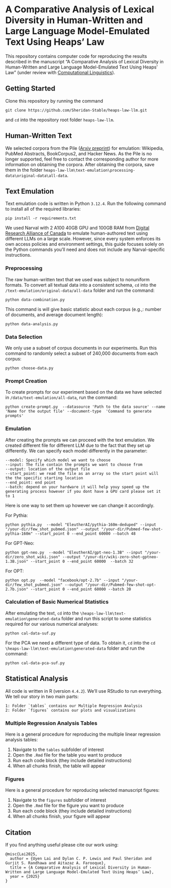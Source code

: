 # A Comparative Analysis of Lexical Diversity in Human-Written and Large Language Model-Emulated Text Using Heaps’ Law

This repository contains computer code for reproducing the results described in the manuscript “A Comparative Analysis of Lexical Diversity in Human-Written and Large Language Model-Emulated Text Using Heaps’ Law” (under review with [Computational Linguistics](https://direct.mit.edu/coli)).

## Getting Started

Clone this repository by running the command
```
git clone https://github.com/Sheridan-Stable/heaps-law-llm.git
```
and `cd` into the repository root folder `heaps-law-llm`.

## Human-Written Text

We selected corpora from the Pile ([Arxiv preprint](https://arxiv.org/abs/2101.00027)) for emulation: Wikipedia, PubMed Abstracts, BookCorpus2, and Hacker News. As the Pile is no longer supported, feel free to contact the corresponding author for more information on obtaining the corpora. After obtaining the corpora, save them in the folder `heaps-law-llm\text-emulation\processing-data\original-data\all-data`.

## Text Emulation

Text emulation code is written in Python `3.12.4`.  Run the following command to install all of the required libraries: 
```
pip install -r requirements.txt
```
We used Narval with 2 A100 40GB GPU and 100GB RAM from [Digital Research Alliance of Canada](https://ccdb.alliancecan.ca/security/login) to emulate human-authored text using different LLMs on a large scale. However, since every system enforces its own access policies and environment settings, this guide focuses solely on the Python commands you’ll need and does not include any Narval-specific instructions.

### Preprocessing

The raw human-written text that we used was subject to nonuniform formats. To convert all textual data into a consistent schema, `cd` into the `/text-emulation/original-data/all-data` folder and run the command:
```
python data-combination.py
```

This command is will give basic statistic about each corpus (e.g.,: number of documents, and average document length):
```
python data-analysis.py
```

### Data Selection

We only use a subset of corpus documents in our experiments. Run this command to randomly select a subset of 240,000 documents from each corpus:
```
python choose-data.py
```

### Prompt Creation

To create prompts for our experiment based on the data we have selected in `/data/text-emulation/all-data`, run the command:
```
python create-prompt.py  --datasource 'Path to the data source' --name 'Name for the output file' --document-type  'Command to generate prompts'
```

### Emulation

After creating the prompts we can proceed with the text emulation. We created different file for different LLM due to the fact that they set up differently.
We can specify each model differently in the parameter:
```
--model: Specify which model we want to choose
--input: The file contain the prompts we want to choose from
--output: location of the output file
--start_point: we read the file as an array so the start point will the the specific starting location 
--end_point: end point 
--batch: depend on your hardware it will help youy speed up the generating process however if you dont have a GPU card please set it to 1
```

Here is one way to set them up however we can change it accordingly.

For Pythia:
```
python pythia.py  --model "EleutherAI/pythia-160m-deduped" --input "/your-dir/few_shot_pubmed.json" --output "/your-dir/Pubmed-few-shot-pythia-160m" --start_point 0 --end_point 60000 --batch 48
```

For GPT-Neo:
```
python gpt-neo.py  --model "EleutherAI/gpt-neo-1.3B" --input "/your-dir/zero_shot_wiki.json" --output "/your-dir/wiki-zero-shot-gptneo-1.3B.json" --start_point 0 --end_point 60000  --batch 32
```

For OPT:
```
python opt.py  --model "facebook/opt-2.7b" --input "/your-dir/few_shot_pubmed.json" --output "/your-dir/Pubmed-few-shot-opt-2.7b.json" --start_point 0 --end_point 60000 --batch 20
```

### Calculation of Basic Numerical Statistics 

After emulating the text, `cd` into the `\heaps-law-llm\text-emulation\generated-data` folder and run this script to some statistics required for our various numerical analyses:
```
python cal-data-suf.py
```

For the PCA we need a different type of data. To obtain it, `cd` into the `cd \heaps-law-llm\text-emulation\generated-data` folder and run the command:
```
python cal-data-pca-suf.py
```

## Statistical Analysis

All code is written in R (version `4.4.2`). We’ll use RStudio to run everything.
We tell our story in two main parts:
```
1: Folder `tables` contains our Multiple Regression Analysis
2: Folder `figures` contains our plots and visualizations
```

### Multiple Regression Analysis Tables

Here is a general procedure for reproducing the multiple linear regression analysis tables:

1. Navigate to the `tables` subfolder of interest
2. Open the `.Rmd` file for the table you want to produce
3. Run each code block (they include detailed instructions)
4. When all chunks finish, the table will appear 


### Figures

Here is a general procedure for reproducing selected manuscript figures:

1. Navigate to the `figures` subfolder of interest
2. Open the `.Rmd` file for the figure you want to produce
3. Run each code block (they include detailed instructions)
4. When all chunks finish, your figure will appear

## Citation

If you find anything useful please cite our work using:
```
@misc{Lai2025,
  author = {Uyen Lai and Dylan C. P. Lewis and Paul Sheridan and Gurjit S. Randhawa and Aitazaz A. Farooque},
  title = {A Comparative Analysis of Lexical Diversity in Human-Written and Large Language Model-Emulated Text Using Heaps’ Law},
  year = {2025}
}
```
